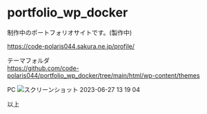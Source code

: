 # portfolio_wp_docker

制作中のポートフォリオサイトです。(製作中)

https://code-polaris044.sakura.ne.jp/profile/

テーマフォルダ<br>
https://github.com/code-polaris044/portfolio_wp_docker/tree/main/html/wp-content/themes

PC
![スクリーンショット 2023-06-27 13 19 04](https://github.com/code-polaris044/portfolio_wp_docker/assets/118881278/797608ea-e071-4ac5-852b-e89ec7c8ef88)

以上
